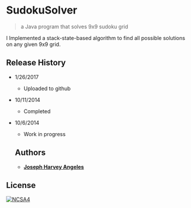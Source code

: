# SudokuSolver
> a Java program that solves 9x9 sudoku grid

I Implemented a stack-state-based algorithm to find all possible solutions on any given 9x9 grid.

## Release History
* 1/26/2017 
  * Uploaded to github
* 10/11/2014
  * Completed
* 10/6/2014
  * Work in progress
  
  ## Authors
  * [**Joseph Harvey Angeles**](https://github.com/josephharveyangeles)
  
  
## License

[![NCSA4](https://licensebuttons.net/l/by-nc-sa/4.0/88x31.png)](http://creativecommons.org/licenses/by-nc-sa/4.0/)
